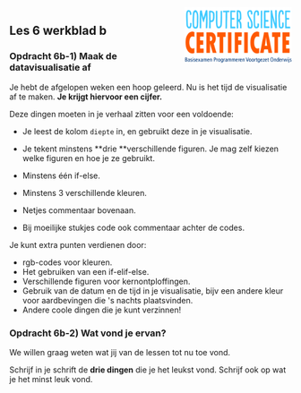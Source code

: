 <img src="../../img/Logo cs-certificate.jpg" style="zoom:20%" align="right" />

## Les 6 werkblad b

### Opdracht 6b-1) Maak de datavisualisatie af

Je hebt de afgelopen weken een hoop geleerd.  Nu is het tijd de visualisatie af te maken.
**Je krijgt hiervoor een cijfer.** 

Deze dingen moeten in je verhaal zitten voor een voldoende:

* Je leest de kolom `diepte` in, en gebruikt deze in je visualisatie.
* Je tekent minstens **drie **verschillende figuren. Je mag zelf kiezen welke figuren en hoe je ze gebruikt.
* Minstens één if-else.
* Minstens 3 verschillende kleuren.

* Netjes commentaar bovenaan.
* Bij moeilijke stukjes code ook commentaar achter de codes.



Je kunt extra punten verdienen door:

* rgb-codes voor kleuren.
* Het gebruiken van een if-elif-else.
* Verschillende figuren voor kernontploffingen.
* Gebruik van de datum en de tijd in je visualisatie, bijv een andere kleur voor aardbevingen die 's nachts plaatsvinden.
* Andere coole dingen die je kunt verzinnen!



### Opdracht 6b-2) Wat vond je ervan?

We willen graag weten wat jij van de lessen tot nu toe vond.

Schrijf in je schrift de **drie dingen** die je het leukst vond.
Schrijf ook op wat je het minst leuk vond.


